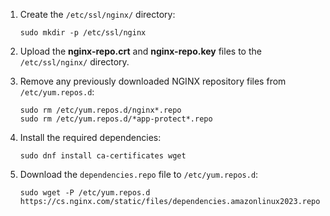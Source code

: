 1. Create the `/etc/ssl/nginx/` directory:

    ```shell
    sudo mkdir -p /etc/ssl/nginx
    ```

1. Upload the **nginx-repo.crt** and **nginx-repo.key** files to the `/etc/ssl/nginx/` directory.

1. Remove any previously downloaded NGINX repository files from `/etc/yum.repos.d`:

    ```shell
    sudo rm /etc/yum.repos.d/nginx*.repo
    sudo rm /etc/yum.repos.d/*app-protect*.repo
    ```

1. Install the required dependencies:

    ```shell
    sudo dnf install ca-certificates wget
    ```

1. Download the `dependencies.repo` file to `/etc/yum.repos.d`:

    ```shell
    sudo wget -P /etc/yum.repos.d https://cs.nginx.com/static/files/dependencies.amazonlinux2023.repo
    ```
